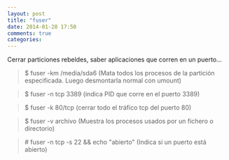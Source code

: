 ```yaml
---
layout: post
title: "fuser"
date: 2014-01-28 17:50
comments: true
categories: 
---
```

Cerrar particiones rebeldes, saber aplicaciones que corren en un puerto... 

>$ fuser -km /media/sda6     (Mata todos los procesos de la partición especificada. Luego desmontarla normal con umount)

>$ fuser -n tcp 3389  (indica PID que corre en el puerto 3389)

>$ fuser -k 80/tcp   (cerrar todo el tráfico tcp del puerto 80)

>$ fuser -v archivo  (Muestra los procesos usados por un fichero o directorio)

>\# fuser -n tcp -s 22 && echo "abierto" (Indica si un puerto está abierto)


